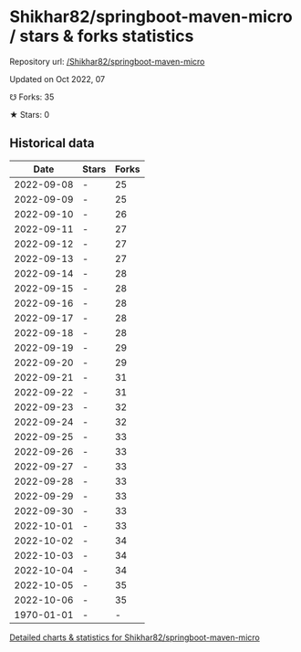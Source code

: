 # Shikhar82/springboot-maven-micro / stars & forks statistics

Repository url: [/Shikhar82/springboot-maven-micro](https://github.com/Shikhar82/springboot-maven-micro)

Updated on Oct 2022, 07

☋ Forks: 35

★ Stars: 0

## Historical data
| Date | Stars | Forks |
|------|-------|-------|
| 2022-09-08 | - | 25 | 
| 2022-09-09 | - | 25 | 
| 2022-09-10 | - | 26 | 
| 2022-09-11 | - | 27 | 
| 2022-09-12 | - | 27 | 
| 2022-09-13 | - | 27 | 
| 2022-09-14 | - | 28 | 
| 2022-09-15 | - | 28 | 
| 2022-09-16 | - | 28 | 
| 2022-09-17 | - | 28 | 
| 2022-09-18 | - | 28 | 
| 2022-09-19 | - | 29 | 
| 2022-09-20 | - | 29 | 
| 2022-09-21 | - | 31 | 
| 2022-09-22 | - | 31 | 
| 2022-09-23 | - | 32 | 
| 2022-09-24 | - | 32 | 
| 2022-09-25 | - | 33 | 
| 2022-09-26 | - | 33 | 
| 2022-09-27 | - | 33 | 
| 2022-09-28 | - | 33 | 
| 2022-09-29 | - | 33 | 
| 2022-09-30 | - | 33 | 
| 2022-10-01 | - | 33 | 
| 2022-10-02 | - | 34 | 
| 2022-10-03 | - | 34 | 
| 2022-10-04 | - | 34 | 
| 2022-10-05 | - | 35 | 
| 2022-10-06 | - | 35 | 
| 1970-01-01 | - | - | 


[Detailed charts & statistics for Shikhar82/springboot-maven-micro](https://reviewgithub.com/rep/Shikhar82/springboot-maven-micro)
